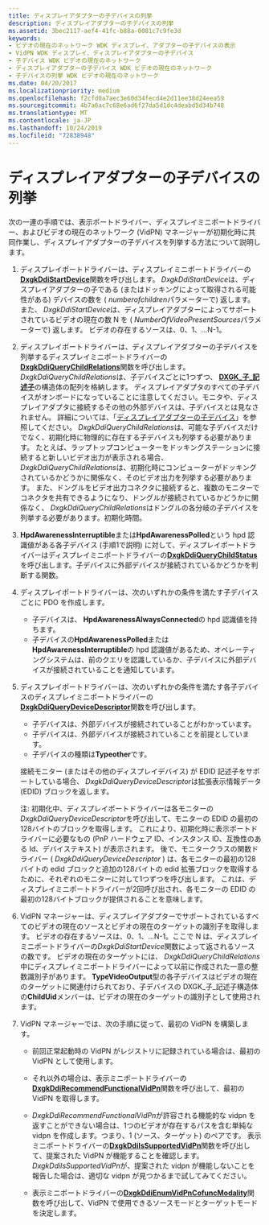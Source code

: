 ```yaml
---
title: ディスプレイアダプターの子デバイスの列挙
description: ディスプレイアダプターの子デバイスの列挙
ms.assetid: 3bec2117-aef4-41fc-b88a-0081c7c9fe3d
keywords:
- ビデオの現在のネットワーク WDK ディスプレイ、アダプターの子デバイスの表示
- VidPN WDK ディスプレイ、ディスプレイアダプターの子デバイス
- 子デバイス WDK ビデオの現在のネットワーク
- ディスプレイアダプターの子デバイス WDK ビデオの現在のネットワーク
- 子デバイスの列挙 WDK ビデオの現在のネットワーク
ms.date: 04/20/2017
ms.localizationpriority: medium
ms.openlocfilehash: f2cfd0a7aec3e60d34fecd4e2d11ee38d24eea59
ms.sourcegitcommit: 4b7a6ac7c68e6ad6f27da5d1dc4deabd5d34b748
ms.translationtype: MT
ms.contentlocale: ja-JP
ms.lasthandoff: 10/24/2019
ms.locfileid: "72838948"
---
```

# <a name="enumerating-child-devices-of-a-display-adapter"></a>ディスプレイアダプターの子デバイスの列挙


次の一連の手順では、表示ポートドライバー、ディスプレイミニポートドライバー、およびビデオの現在のネットワーク (VidPN) マネージャーが初期化時に共同作業し、ディスプレイアダプターの子デバイスを列挙する方法について説明します。

1.  ディスプレイポートドライバーは、ディスプレイミニポートドライバーの[**DxgkDdiStartDevice**](https://docs.microsoft.com/windows-hardware/drivers/ddi/dispmprt/nc-dispmprt-dxgkddi_start_device)関数を呼び出します。 *DxgkDdiStartDevice*は、ディスプレイアダプターの子である (またはドッキングによって取得される可能性がある) デバイスの数を ( *numberofchildren*パラメーターで) 返します。 また、 *DxgkDdiStartDevice*は、ディスプレイアダプターによってサポートされているビデオの現在の数 N を ( *NumberOfVideoPresentSources*パラメーターで) 返します。 ビデオの存在するソースは、0、1、...N-1。

2.  ディスプレイポートドライバーは、ディスプレイアダプターの子デバイスを列挙するディスプレイミニポートドライバーの[**DxgkDdiQueryChildRelations**](https://docs.microsoft.com/windows-hardware/drivers/ddi/dispmprt/nc-dispmprt-dxgkddi_query_child_relations)関数を呼び出します。 *DxgkDdiQueryChildRelations*は、子デバイスごとに1つずつ、 [**DXGK\_子\_記述子**](https://docs.microsoft.com/windows-hardware/drivers/ddi/dispmprt/ns-dispmprt-_dxgk_child_descriptor)の構造体の配列を格納します。 ディスプレイアダプタのすべての子デバイスがオンボードになっていることに注意してください。モニタや、ディスプレイアダプタに接続するその他の外部デバイスは、子デバイスとは見なされません。 詳細については、「[ディスプレイアダプターの子デバイス](child-devices-of-the-display-adapter.md)」を参照してください。 *DxgkDdiQueryChildRelations*は、可能な子デバイスだけでなく、初期化時に物理的に存在する子デバイスも列挙する必要があります。 たとえば、ラップトップコンピューターをドッキングステーションに接続すると新しいビデオ出力が表示される場合、 *DxgkDdiQueryChildRelations*は、初期化時にコンピューターがドッキングされているかどうかに関係なく、そのビデオ出力を列挙する必要があります。 また、ドングルをビデオ出力コネクタに接続すると、複数のモニターでコネクタを共有できるようになり、ドングルが接続されているかどうかに関係なく、 *DxgkDdiQueryChildRelations*はドングルの各分岐の子デバイスを列挙する必要があります。初期化時間。

3.  **HpdAwarenessInterruptible**または**HpdAwarenessPolled**という hpd 認識値がある各子デバイス (手順1で説明) に対して、ディスプレイポートドライバーはディスプレイミニポートドライバーの[**DxgkDdiQueryChildStatus**](https://docs.microsoft.com/windows-hardware/drivers/ddi/dispmprt/nc-dispmprt-dxgkddi_query_child_status)を呼び出します。子デバイスに外部デバイスが接続されているかどうかを判断する関数。

4.  ディスプレイポートドライバーは、次のいずれかの条件を満たす子デバイスごとに PDO を作成します。
    -   子デバイスは、 **HpdAwarenessAlwaysConnected**の hpd 認識値を持ちます。
    -   子デバイスの**HpdAwarenessPolled**または**HpdAwarenessInterruptible**の hpd 認識値があるため、オペレーティングシステムは、前のクエリを認識しているか、子デバイスに外部デバイスが接続されていることを通知しています。

5.  ディスプレイポートドライバーは、次のいずれかの条件を満たす各子デバイスのディスプレイミニポートドライバーの[**DxgkDdiQueryDeviceDescriptor**](https://docs.microsoft.com/windows-hardware/drivers/ddi/dispmprt/nc-dispmprt-dxgkddi_query_device_descriptor)関数を呼び出します。

    -   子デバイスは、外部デバイスが接続されていることがわかっています。
    -   子デバイスは、外部デバイスが接続されていることを前提としています。
    -   子デバイスの種類は**Typeother**です。

    接続モニター (またはその他のディスプレイデバイス) が EDID 記述子をサポートしている場合、 *DxgkDdiQueryDeviceDescriptor*は拡張表示情報データ (EDID) ブロックを返します。

    注: 初期化中、ディスプレイポートドライバーは各モニターの*DxgkDdiQueryDeviceDescriptor*を呼び出して、モニターの EDID の最初の128バイトのブロックを取得します。 これにより、初期化時に表示ポートドライバーに必要なもの (PnP ハードウェア ID、インスタンス ID、互換性のある Id、デバイステキスト) が表示されます。 後で、モニタークラスの関数ドライバー ( *DxgkDdiQueryDeviceDescriptor* ) は、各モニターの最初の128バイトの edid ブロックと追加の128バイトの edid 拡張ブロックを取得するために、それぞれのモニターに対して1つずつを呼び出します。 これは、ディスプレイミニポートドライバーが2回呼び出され、各モニターの EDID の最初の128バイトブロックが提供されることを意味します。

6.  VidPN マネージャーは、ディスプレイアダプターでサポートされているすべてのビデオの現在のソースとビデオの現在のターゲットの識別子を取得します。 ビデオの存在するソースは、0、1、...N-1。ここで N は、ディスプレイミニポートドライバーの*DxgkDdiStartDevice*関数によって返されるソースの数です。 ビデオの現在のターゲットには、 *DxgkDdiQueryChildRelations*中にディスプレイミニポートドライバーによって以前に作成された一意の整数識別子があります。 **TypeVideoOutput**型の各子デバイスはビデオの現在のターゲットに関連付けられており、子デバイスの DXGK\_子\_記述子構造体の**ChildUid**メンバーは、ビデオの現在のターゲットの識別子として使用されます。

7.  VidPN マネージャーでは、次の手順に従って、最初の VidPN を構築します。
    -   前回正常起動時の VidPN がレジストリに記録されている場合は、最初の VidPN として使用します。

    -   それ以外の場合は、表示ミニポートドライバーの[**DxgkDdiRecommendFunctionalVidPn**](https://docs.microsoft.com/windows-hardware/drivers/ddi/d3dkmddi/nc-d3dkmddi-dxgkddi_recommendfunctionalvidpn)関数を呼び出して、最初の VidPN を取得します。

    -   *DxgkDdiRecommendFunctionalVidPn*が許容される機能的な vidpn を返すことができない場合は、1つのビデオが存在するパスを含む単純な vidpn を作成します。つまり、1 (ソース、ターゲット) のペアです。 表示ミニポートドライバーの[**DxgkDdiIsSupportedVidPn**](https://docs.microsoft.com/windows-hardware/drivers/ddi/d3dkmddi/nc-d3dkmddi-dxgkddi_issupportedvidpn)関数を呼び出して、提案された VidPN が機能することを確認します。 *DxgkDdiIsSupportedVidPn*が、提案された vidpn が機能しないことを報告した場合は、適切な vidpn が見つかるまで試してみてください。

    -   表示ミニポートドライバーの[**DxgkDdiEnumVidPnCofuncModality**](https://docs.microsoft.com/windows-hardware/drivers/ddi/d3dkmddi/nc-d3dkmddi-dxgkddi_enumvidpncofuncmodality)関数を呼び出して、VidPN で使用できるソースモードとターゲットモードを決定します。

 

 






